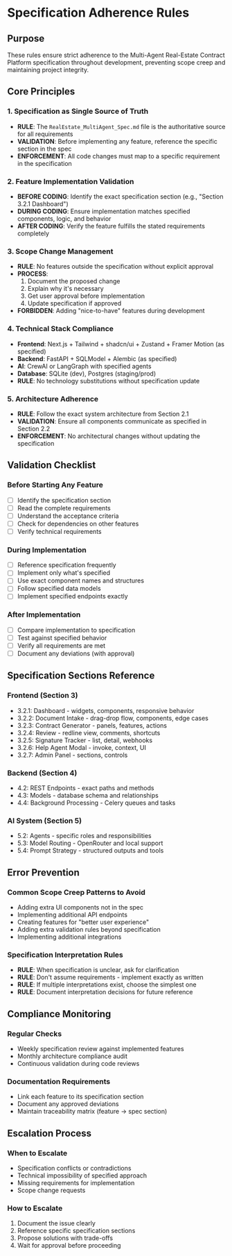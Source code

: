 # Specification Adherence Rules

## Purpose
These rules ensure strict adherence to the Multi-Agent Real-Estate Contract Platform specification throughout development, preventing scope creep and maintaining project integrity.

## Core Principles

### 1. Specification as Single Source of Truth
- **RULE**: The `RealEstate_MultiAgent_Spec.md` file is the authoritative source for all requirements
- **VALIDATION**: Before implementing any feature, reference the specific section in the spec
- **ENFORCEMENT**: All code changes must map to a specific requirement in the specification

### 2. Feature Implementation Validation
- **BEFORE CODING**: Identify the exact specification section (e.g., "Section 3.2.1 Dashboard")
- **DURING CODING**: Ensure implementation matches specified components, logic, and behavior
- **AFTER CODING**: Verify the feature fulfills the stated requirements completely

### 3. Scope Change Management
- **RULE**: No features outside the specification without explicit approval
- **PROCESS**: 
  1. Document the proposed change
  2. Explain why it's necessary
  3. Get user approval before implementation
  4. Update specification if approved
- **FORBIDDEN**: Adding "nice-to-have" features during development

### 4. Technical Stack Compliance
- **Frontend**: Next.js + Tailwind + shadcn/ui + Zustand + Framer Motion (as specified)
- **Backend**: FastAPI + SQLModel + Alembic (as specified)
- **AI**: CrewAI or LangGraph with specified agents
- **Database**: SQLite (dev), Postgres (staging/prod)
- **RULE**: No technology substitutions without specification update

### 5. Architecture Adherence
- **RULE**: Follow the exact system architecture from Section 2.1
- **VALIDATION**: Ensure all components communicate as specified in Section 2.2
- **ENFORCEMENT**: No architectural changes without updating the specification

## Validation Checklist

### Before Starting Any Feature
- [ ] Identify the specification section
- [ ] Read the complete requirements
- [ ] Understand the acceptance criteria
- [ ] Check for dependencies on other features
- [ ] Verify technical requirements

### During Implementation
- [ ] Reference specification frequently
- [ ] Implement only what's specified
- [ ] Use exact component names and structures
- [ ] Follow specified data models
- [ ] Implement specified endpoints exactly

### After Implementation
- [ ] Compare implementation to specification
- [ ] Test against specified behavior
- [ ] Verify all requirements are met
- [ ] Document any deviations (with approval)

## Specification Sections Reference

### Frontend (Section 3)
- 3.2.1: Dashboard - widgets, components, responsive behavior
- 3.2.2: Document Intake - drag-drop flow, components, edge cases
- 3.2.3: Contract Generator - panels, features, actions
- 3.2.4: Review - redline view, comments, shortcuts
- 3.2.5: Signature Tracker - list, detail, webhooks
- 3.2.6: Help Agent Modal - invoke, context, UI
- 3.2.7: Admin Panel - sections, controls

### Backend (Section 4)
- 4.2: REST Endpoints - exact paths and methods
- 4.3: Models - database schema and relationships
- 4.4: Background Processing - Celery queues and tasks

### AI System (Section 5)
- 5.2: Agents - specific roles and responsibilities
- 5.3: Model Routing - OpenRouter and local support
- 5.4: Prompt Strategy - structured outputs and tools

## Error Prevention

### Common Scope Creep Patterns to Avoid
- Adding extra UI components not in the spec
- Implementing additional API endpoints
- Creating features for "better user experience"
- Adding extra validation rules beyond specification
- Implementing additional integrations

### Specification Interpretation Rules
- **RULE**: When specification is unclear, ask for clarification
- **RULE**: Don't assume requirements - implement exactly as written
- **RULE**: If multiple interpretations exist, choose the simplest one
- **RULE**: Document interpretation decisions for future reference

## Compliance Monitoring

### Regular Checks
- Weekly specification review against implemented features
- Monthly architecture compliance audit
- Continuous validation during code reviews

### Documentation Requirements
- Link each feature to its specification section
- Document any approved deviations
- Maintain traceability matrix (feature → spec section)

## Escalation Process

### When to Escalate
- Specification conflicts or contradictions
- Technical impossibility of specified approach
- Missing requirements for implementation
- Scope change requests

### How to Escalate
1. Document the issue clearly
2. Reference specific specification sections
3. Propose solutions with trade-offs
4. Wait for approval before proceeding
